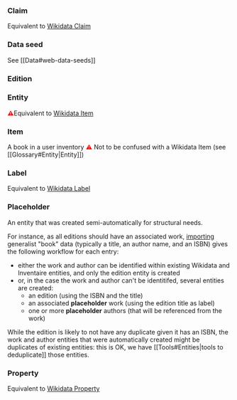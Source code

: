 <!-- LANG:EN, title="Glossary"-->

### Claim
Equivalent to [Wikidata Claim](https://www.wikidata.org/wiki/Wikidata:Glossary#Claim)

### Data seed
See [[Data#web-data-seeds]]

### Edition

### Entity
<span style="color: red;font-weight:bold;">⚠</span>Equivalent to [Wikidata Item](https://www.wikidata.org/wiki/Wikidata:Glossary#Item)

### Item
A book in a user inventory
<span style="color: red;font-weight:bold;">⚠</span> Not to be confused with a Wikidata Item (see [[Glossary#Entity|Entity]])

### Label
Equivalent to [Wikidata Label](https://www.wikidata.org/wiki/Wikidata:Glossary#Label)

### Placeholder
An entity that was created semi-automatically for structural needs.

For instance, as all editions should have an associated work, [importing](https://inventaire.io/add/import) generalist "book" data (typically a title, an author name, and an ISBN) gives the following workflow for each entry:
* either the work and author can be identified within existing Wikidata and Inventaire entities, and only the edition entity is created
* or, in the case the work and author can't be identitifed, several entities are created:
  * an edition (using the ISBN and the title)
  * an associated **placeholder** work (using the edition title as label)
  * one or more **placeholder** authors (that will be referenced from the work)
 
While the edition is likely to not have any duplicate given it has an ISBN, the work and author entities that were automatically created might be duplicates of existing entities: this is OK, we have [[Tools#Entities|tools to deduplicate]] those entities.

### Property
Equivalent to [Wikidata Property](https://www.wikidata.org/wiki/Wikidata:Glossary#Property)


<!-- LANG:FR, title="Glossaire"-->